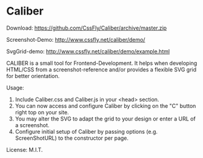 # Caliber
Download: https://github.com/CssFly/Caliber/archive/master.zip

Screenshot-Demo: http://www.cssfly.net/caliber/demo/

SvgGrid-demo: http://www.cssfly.net/caliber/demo/example.html

CALIBER is a small tool for Frontend-Development.
It helps when developing HTML/CSS from a screenshot-reference and/or provides a flexible SVG grid for better orientation.

Usage:

1. Include Caliber.css and Caliber.js in your &lt;head&gt; section.
2. You can now access and configure Caliber by clicking on the "C" button right top on your site.
3. You may alter the SVG to adapt the grid to your design or enter a URL of a screenshot.
4. Configure initial setup of Caliber by passing options (e.g. ScreenShotURL) to the constructor per page.

License: M.I.T.
